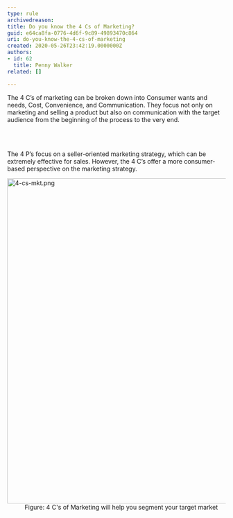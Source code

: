 ```yaml
---
type: rule
archivedreason: 
title: Do you know the 4 Cs of Marketing?
guid: e64ca8fa-0776-4d6f-9c89-49893470c864
uri: do-you-know-the-4-cs-of-marketing
created: 2020-05-26T23:42:19.0000000Z
authors:
- id: 62
  title: Penny Walker
related: []

---
```



<p class="ssw15-rteElement-P">The 4&#160;C’s of marketing&#160;can be broken down into&#160;Consumer wants and needs, Cost, Convenience, and Communication.&#160;They focus not only on marketing and selling a product but also on communication with the target audience from the beginning of the process to the very end.​<br></p>
<br><excerpt class='endintro'></excerpt><br>
<p class="ssw15-rteElement-P">​The 4 P’s focus on a seller-oriented marketing strategy, which can be extremely effective for sales. However, the 4 C’s offer a more consumer-based perspective on the marketing strategy.<br></p><dl class="image"><dt><img src="/PublishingImages/4-cs-mkt.png" alt="4-cs-mkt.png" style="width&#58;750px;" /></dt><dd>Figure&#58; 4 C'​s of Marketing will help you segment your target market</dd></dl>


